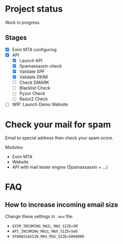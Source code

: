 # Project status

Work in progress

## Stages

* [x] Exim MTA configuring
* [x] API
  * [x] Launch API
  * [x] Spamassassin check
  * [x] Validate SPF
  * [x] Validate DKIM
  * [ ] Check DMARK
  * [ ] Blacklist Check
  * [ ] Pyzor Check
  * [ ] Razor2 Check
* [ ] WIP: Launch Demo Website

# Check your mail for spam

Email to special address then check your spam score.

Modules:

* Exim MTA
* Website
* API with mail tester engine (Spamassassin + ...)

# FAQ

## How to increase incoming email size

Change these settings in `.env` file:

* `EXIM_INCOMING_MAIL_MAX_SIZE=5M`
* `API_INCOMING_MAIL_MAX_SIZE=5mb`
* `SPAMASSASSIN_MAX_MSG_SIZE=5000000`
